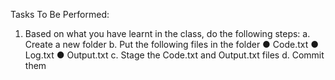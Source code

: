 Tasks To Be Performed:
1. Based on what you have learnt in the class, do the following steps:
a. Create a new folder
b. Put the following files in the folder
● Code.txt
● Log.txt
● Output.txt
c. Stage the Code.txt and Output.txt files
d. Commit them
